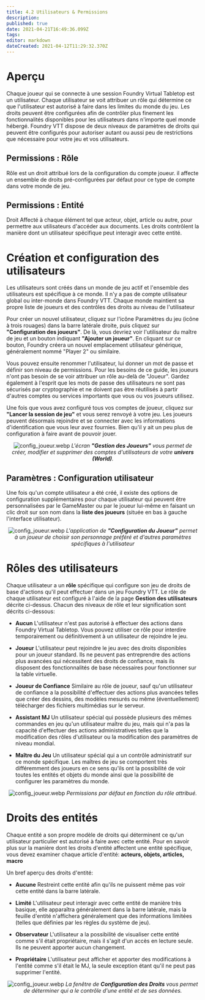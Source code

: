 ```yaml
---
title: 4.2 Utilisateurs & Permissions
description: 
published: true
date: 2021-04-21T16:49:36.099Z
tags: 
editor: markdown
dateCreated: 2021-04-12T11:29:32.370Z
---
```


# Aperçu
Chaque joueur qui se connecte à une session Foundry Virtual Tabletop est un utilisateur. Chaque utilisateur se voit attribuer un rôle qui détermine ce que l'utilisateur est autorisé à faire dans les limites du monde du jeu. Les droits peuvent être configurées afin de contrôler plus finement les fonctionnalités disponibles pour les utilisateurs dans n'importe quel monde hébergé. Foundry VTT dispose de deux niveaux de paramètres de droits qui peuvent être configurés pour autoriser autant ou aussi peu de restrictions que nécessaire pour votre jeu et vos utilisateurs.

## Permissions : Rôle
Rôle est un droit attribué lors de la configuration du compte joueur. il affecte un ensemble de droits pré-configurées par défaut pour ce type de compte dans votre monde de jeu.

## Permissions : Entité
Droit Affecté à chaque élément tel que acteur, objet, article ou autre, pour permettre aux utilisateurs d'accéder aux documents. Les droits contrôlent la manière dont un utilisateur spécifique peut interagir avec cette entité.

# Création et configuration des utilisateurs
Les utilisateurs sont créés dans un monde de jeu actif et l'ensemble des utilisateurs est spécifique à ce monde. Il n'y a pas de compte utilisateur global ou inter-monde dans Foundry VTT. Chaque monde maintient sa propre liste de joueurs et des contrôles des droits au niveau de l'utilisateur

Pour créer un nouvel utilisateur, cliquez sur l'icône Paramètres du jeu (icône à trois rouages) dans la barre latérale droite, puis cliquez sur **"Configuration des joueurs"**. De là, vous devriez voir l'utilisateur du maître de jeu et un bouton indiquant **"Ajouter un joueur"**. En cliquant sur ce bouton, Foundry créera un nouvel emplacement utilisateur générique, généralement nommé "Player 2" ou similaire.

Vous pouvez ensuite renommer l'utilisateur, lui donner un mot de passe et définir son niveau de permissions. Pour les besoins de ce guide, les joueurs n'ont pas besoin de se voir attribuer un rôle au-delà de "Joueur". Gardez également à l'esprit que les mots de passe des utilisateurs ne sont pas sécurisés par cryptographie et ne doivent pas être réutilisés à partir d'autres comptes ou services importants que vous ou vos joueurs utilisez.

Une fois que vous avez configuré tous vos comptes de joueur, cliquez sur **"Lancer la session de jeu"** et vous serez renvoyé à votre jeu. Les joueurs peuvent désormais rejoindre et se connecter avec les informations d'identification que vous leur avez fournies. Bien qu'il y ait un peu plus de configuration à faire avant de pouvoir jouer.

<span style="display:block;text-align:center">![config_joueur.webp](/community/french/users_permissions/config_gestion_joueurs.webp)
*L'écran **"Gestion des Joueurs"** vous permet de créer, modifier et supprimer des comptes d'utilisateurs de votre **univers (World)**.*</span>

## Paramètres : Configuration utilisateur
Une fois qu'un compte utilisateur a été créé, il existe des options de configuration supplémentaires pour chaque utilisateur qui peuvent être personnalisées par le GameMaster ou par le joueur lui-même en faisant un clic droit sur son nom dans la **liste des joueurs** (située en bas à gauche l'interface utilisateur).

<span style="display:block;text-align:center">![config_joueur.webp](/community/french/users_permissions/config_joueur.webp)
*L'application de **"Configuration du Joueur"** permet à un joueur de choisir son personnage préféré et d'autres paramètres spécifiques à l'utilisateur*</span>

# Rôles des utilisateurs
Chaque utilisateur a un **rôle** spécifique qui configure son jeu de droits de base d'actions qu'il peut effectuer dans un jeu Foundry VTT. Le rôle de chaque utilisateur est configuré à l'aide de la page **Gestion des utilisateurs** décrite ci-dessus. Chacun des niveaux de rôle et leur signification sont décrits ci-dessous:
- **Aucun**
L'utilisateur n'est pas autorisé à effectuer des actions dans Foundry Virtual Tabletop. Vous pouvez utiliser ce rôle pour interdire temporairement ou définitivement à un utilisateur de rejoindre le jeu.

- **Joueur**
L'utilisateur peut rejoindre le jeu avec des droits disponibles pour un joueur standard. Ils ne peuvent pas entreprendre des actions plus avancées qui nécessitent des droits de confiance, mais ils disposent des fonctionnalités de base nécessaires pour fonctionner sur la table virtuelle.

- **Joueur de Confiance**
Similaire au rôle de joueur, sauf qu'un utilisateur de confiance a la possibilité d'effectuer des actions plus avancées telles que créer des dessins, des modèles mesurés ou même (éventuellement) télécharger des fichiers multimédias sur le serveur.

- **Assistant MJ**
Un utilisateur spécial qui possède plusieurs des mêmes commandes en jeu qu'un utilisateur maître du jeu, mais qui n'a pas la capacité d'effectuer des actions administratives telles que la modification des rôles d'utilisateur ou la modification des paramètres de niveau mondial.

- **Maître du Jeu**
Un utilisateur spécial qui a un contrôle administratif sur ce monde spécifique. Les maîtres de jeu se comportent très différemment des joueurs en ce sens qu'ils ont la possibilité de voir toutes les entités et objets du monde ainsi que la possibilité de configurer les paramètres du monde.

<span style="display:block;text-align:center">![config_joueur.webp](/community/french/users_permissions/config_droits.webp)
*Permissions par défaut en fonction du rôle attribué.*</span>

# Droits des entités
Chaque entité a son propre modèle de droits qui déterminent ce qu'un utilisateur particulier est autorisé à faire avec cette entité. Pour en savoir plus sur la manière dont les droits d'entité affectent une entité spécifique, vous devez examiner chaque article d'entité: **acteurs, objets, articles, macro**

Un bref aperçu des droits d'entité:
- **Aucune**
Restreint cette entité afin qu'ils ne puissent même pas voir cette entité dans la barre latérale.

- **Limité**
L'utilisateur peut interagir avec cette entité de manière très basique, elle apparaîtra généralement dans la barre latérale, mais la feuille d'entité n'affichera généralement que des informations limitées (telles que définies par les règles du système de jeu).

- **Observateur**
L'utilisateur a la possibilité de visualiser cette entité comme s'il était propriétaire, mais il s'agit d'un accès en lecture seule. Ils ne peuvent apporter aucun changement.

- **Propriétaire**
L'utilisateur peut afficher et apporter des modifications à l'entité comme s'il était le MJ, la seule exception étant qu'il ne peut pas supprimer l'entité.

<span style="display:block;text-align:center">![config_joueur.webp](/community/french/users_permissions/config_actor.webp)
*La fenêtre de **Configuration des Droits** vous permet de déterminer qui a le contrôle d'une entité et de ses données.*</span>